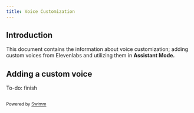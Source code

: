 ```yaml
---
title: Voice Customization
---
```

## Introduction

This document contains the information about voice customization; adding custom voices from Elevenlabs and utilizing them in **Assistant Mode.**

## Adding a custom voice

To-do: finish

## 

<SwmMeta version="3.0.0" repo-id="Z2l0aHViJTNBJTNBUENBQSUzQSUzQUF2YWxvbkFjZQ==" repo-name="PCAA"><sup>Powered by [Swimm](https://app.swimm.io/)</sup></SwmMeta>
